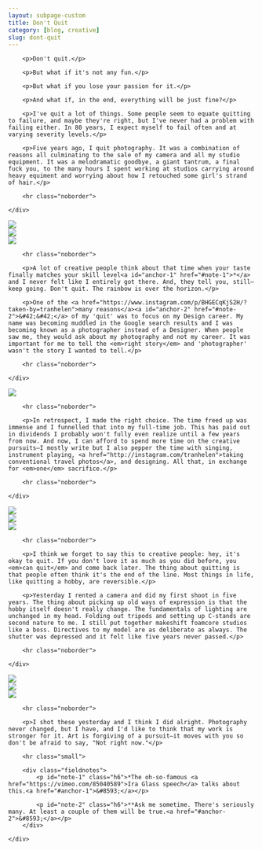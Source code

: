 ```yaml
---
layout: subpage-custom
title: Don't Quit
category: [blog, creative]
slug: dont-quit
---
```

<div class="grid grid--full">
    <div class="grid__item push--one--two-twelfths one--eight-twelfths push--two--two-tenths two--six-tenths">

        <p>Don't quit.</p>

        <p>But what if it's not any fun.</p>

        <p>But what if you lose your passion for it.</p>

        <p>And what if, in the end, everything will be just fine?</p>

        <p>I've quit a lot of things. Some people seem to equate quitting to failure, and maybe they're right, but I've never had a problem with failing either. In 80 years, I expect myself to fail often and at varying severity levels.</p>

        <p>Five years ago, I quit photography. It was a combination of reasons all culminating to the sale of my camera and all my studio equipment. It was a melodramatic goodbye, a giant tantrum, a final fuck you, to the many hours I spent working at studios carrying around heavy equiment and worrying about how I retouched some girl's strand of hair.</p>

        <hr class="noborder">

    </div>
</div>

<div class="grid">
    <div class="grid__item one--one-third">
        <img src="http://helentran.com/img/post/42-01.jpg">
    </div>
    <div class="grid__item one--one-third">
        <img src="http://helentran.com/img/post/42-02.jpg">
    </div>
    <div class="grid__item one--one-third">
        <img src="http://helentran.com/img/post/42-03.jpg">
    </div>
</div>

<div class="grid grid--full">
    <div class="grid__item push--one--two-twelfths one--eight-twelfths push--two--two-tenths two--six-tenths">

        <hr class="noborder">

        <p>A lot of creative people think about that time when your taste finally matches your skill level<a id="anchor-1" href="#note-1">*</a> and I never felt like I entirely got there. And, they tell you, still–keep going. Don't quit. The rainbow is over the horizon.</p>

        <p>One of the <a href="https://www.instagram.com/p/BHGECqKjS2H/?taken-by=tranhelen">many reasons</a><a id="anchor-2" href="#note-2">&#42;&#42;</a> of my 'quit' was to focus on my Design career. My name was becoming muddled in the Google search results and I was becoming known as a photographer instead of a Designer. When people saw me, they would ask about my photography and not my career. It was important for me to tell the <em>right story</em> and 'photographer' wasn't the story I wanted to tell.</p>

        <hr class="noborder">

    </div>
</div>

<div class="grid">
    <div class="grid__item push--one--one-eighth one--six-eighths">
        <img src="http://helentran.com/img/post/42-04.jpg">
    </div>
</div>

<div class="grid grid--full">
    <div class="grid__item push--one--two-twelfths one--eight-twelfths push--two--two-tenths two--six-tenths">

        <hr class="noborder">

        <p>In retrospect, I made the right choice. The time freed up was immense and I funnelled that into my full-time job. This has paid out in dividends I probably won't fully even realize until a few years from now. And now, I can afford to spend more time on the creative pursuits–I mostly write but I also pepper the time with singing, instrument playing, <a href="http://instagram.com/tranhelen">taking conventional travel photos</a>, and designing. All that, in exchange for <em>one</em> sacrifice.</p>

        <hr class="noborder">

    </div>
</div>

<div class="grid">
    <div class="grid__item one--two-fifths">
        <img src="http://helentran.com/img/post/42-06.jpg">
    </div>
    <div class="grid__item one--one-fifth">
        <img src="http://helentran.com/img/post/42-07.jpg">
    </div>
    <div class="grid__item one--two-fifths">
        <img src="http://helentran.com/img/post/42-08.jpg">
    </div>
</div>

<div class="grid grid--full">
    <div class="grid__item push--one--two-twelfths one--eight-twelfths push--two--two-tenths two--six-tenths">

        <hr class="noborder">

        <p>I think we forget to say this to creative people: hey, it's okay to quit. If you don't love it as much as you did before, you <em>can quit</em> and come back later. The thing about quitting is that people often think it's the end of the line. Most things in life, like quitting a hobby, are reversible.</p>

        <p>Yesterday I rented a camera and did my first shoot in five years. The thing about picking up old ways of expression is that the hobby itself doesn't really change. The fundamentals of lighting are unchanged in my head. Folding out tripods and setting up C-stands are  second nature to me. I still put together makeshift foamcore studios like a boss. Directives to my model are as deliberate as always. The shutter was depressed and it felt like five years never passed.</p>

        <hr class="noborder">

    </div>
</div>

<div class="grid">
    <div class="grid__item one--one-third">
        <img src="http://helentran.com/img/post/42-09a.jpg">
    </div>
    <div class="grid__item one--one-third">
        <img src="http://helentran.com/img/post/42-10.jpg">
    </div>
    <div class="grid__item one--one-third">
        <img src="http://helentran.com/img/post/42-09.jpg">
    </div>
</div>

<div class="grid grid--full">
    <div class="grid__item push--one--two-twelfths one--eight-twelfths push--two--two-tenths two--six-tenths">

        <hr class="noborder">

        <p>I shot these yesterday and I think I did alright. Photography never changed, but I have, and I'd like to think that my work is stronger for it. Art is forgiving of a pursuit–it moves with you so don't be afraid to say, "Not right now."</p>

        <hr class="small">

        <div class="fieldnotes">
            <p id="note-1" class="h6">*The oh-so-famous <a href="https://vimeo.com/85040589">Ira Glass speech</a> talks about this.<a href="#anchor-1">&#8593;</a></p>

            <p id="note-2" class="h6">**Ask me sometime. There's seriously many. At least a couple of them will be true.<a href="#anchor-2">&#8593;</a></p>
        </div>

    </div>
</div>
